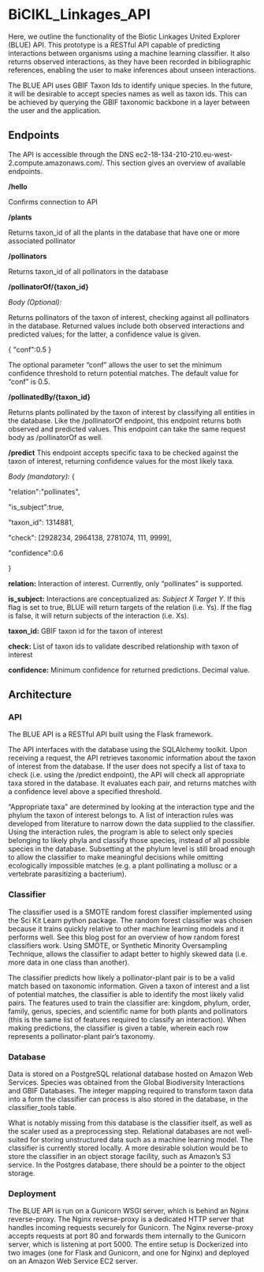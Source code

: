 # BiCIKL_Linkages_API
Here, we outline the functionality of the Biotic Linkages United Explorer (BLUE) API. This prototype is a RESTful API capable of predicting interactions between organisms using a machine learning classifier. It also returns observed interactions, as they have been recorded in bibliographic references, enabling the user to make inferences about unseen interactions.

The BLUE API uses GBIF Taxon Ids to identify unique species. In the future, it will be desirable to accept species names as well as taxon ids. This can be achieved by querying the GBIF taxonomic backbone in a layer between the user and the application. 

## Endpoints

The API is accessible through the DNS ec2-18-134-210-210.eu-west-2.compute.amazonaws.com/. This section gives an overview of available endpoints.

**/hello**

Confirms connection to API

**/plants** 

Returns taxon_id of all the plants in the database that have one or more associated pollinator

**/pollinators**

Returns taxon_id of all pollinators in the database

**/pollinatorOf/{taxon_id}**

*Body (Optional):*

Returns pollinators of the taxon of interest, checking against all pollinators in the database. Returned values include both observed interactions and predicted values; for the latter, a confidence value is given. 

{
   "conf":0.5
}


The optional parameter “conf” allows the user to set the minimum confidence threshold to return potential matches. The default value for “conf” is 0.5. 

**/pollinatedBy/{taxon_id}**

Returns plants pollinated by the taxon of interest by classifying all entities in the database. Like the /pollinatorOf endpoint, this endpoint returns both observed and predicted values. This endpoint can take the same request body as /pollinatorOf as well. 

**/predict**
This endpoint accepts specific taxa to be checked against the taxon of interest, returning confidence values for the most likely taxa. 

*Body (mandatory):*
{

  "relation":"pollinates",

  "is_subject":true,

  "taxon_id": 1314881,

  "check": [2928234, 2964138, 2781074, 111, 9999],

  "confidence":0.6

}

**relation:** Interaction of interest. Currently, only “pollinates” is supported.

**is_subject:** Interactions are conceptualized as: *Subject X <interacts with> Target Y*. If this flag is set to true, BLUE will return targets of the relation (i.e. Ys). If the flag is false, it will return subjects of the interaction (i.e. Xs). 

**taxon_id:** GBIF taxon id for the taxon of interest

**check:** List of taxon ids to validate described relationship with taxon of interest

**confidence:** Minimum confidence for returned predictions. Decimal value. 

## Architecture

### API
The BLUE API is a RESTful API built using the Flask framework.

The API interfaces with the database using the SQLAlchemy toolkit. Upon receiving a request, the API retrieves taxonomic information about the taxon of interest from the database. If the user does not specify a list of taxa to check (i.e. using the /predict endpoint), the API will check all appropriate taxa stored in the database. It evaluates each pair, and returns matches with a confidence level above a specified threshold. 

“Appropriate taxa” are determined by looking at the interaction type and the phylum the taxon of interest belongs to. A list of interaction rules was developed from literature to narrow down the data supplied to the classifier. Using the interaction rules, the program is able to select only species belonging to likely phyla and classify those species, instead of all possible species in the database. Subsetting at the phylum level is still broad enough to allow the classifier to make meaningful decisions while omitting ecologically impossible matches (e.g. a plant pollinating a mollusc or a vertebrate parasitizing a bacterium). 

### Classifier
The classifier used is a SMOTE random forest classifier implemented using the Sci Kit Learn python package. The random forest classifier was chosen because it trains quickly relative to other machine learning models and it performs well. See this blog post for an overview of how random forest classifiers work. Using SMOTE, or Synthetic Minority Oversampling Technique, allows the classifier to adapt better to highly skewed data (i.e. more data in one class than another). 

The classifier predicts how likely a pollinator-plant pair is to be a valid match based on taxonomic information.  Given a taxon of interest and a list of potential matches, the classifier is able to identify the most likely valid pairs.  The features used to train the classifier are: kingdom, phylum, order, family, genus, species, and scientific name for both plants and pollinators (this is the same list of features required to classify an interaction). When making predictions, the classifier is given a table, wherein each row represents a pollinator-plant pair’s taxonomy. 


### Database
Data is stored on a PostgreSQL relational database hosted on Amazon Web Services. Species was obtained from the Global Biodiversity Interactions and GBIF Databases. The integer mapping required to transform taxon data into a form the classifier can process is also stored in the database, in the classifier_tools table.  

What is notably missing from this database is the classifier itself, as well as the scaler used as a preprocessing step. Relational databases are not well-suited for storing unstructured data such as a machine learning model. The classifier is currently stored locally. A more desirable solution would be to store the classifier in an object storage facility, such as Amazon’s S3 service. In the Postgres database, there should be a pointer to the object storage. 

### Deployment
The BLUE API is run on a Gunicorn WSGI server, which is behind an Nginx reverse-proxy. The Nginx reverse-proxy is a dedicated HTTP server that handles incoming requests securely for Gunicorn. The Nginx reverse-proxy accepts requests at port 80 and forwards them internally to the Gunicorn server, which is listening at port 5000. The entire setup is Dockerized into two images (one for Flask and Gunicorn, and one for Nginx) and deployed on an Amazon Web Service EC2 server. 
